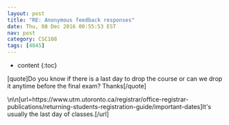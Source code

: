 ```yaml
---
layout: post
title: "RE: Anonymous feedback responses"
date: Thu, 08 Dec 2016 00:55:53 EST
nav: post
category: CSC108
tags: [4045]
---
```


* content
{:toc}

[quote]Do you know if there is a last day to drop the course or can we drop it anytime before the final exam? Thanks[/quote]
<!-- more -->
<p>\n\n[url=https://www.utm.utoronto.ca/registrar/office-registrar-publications/returning-students-registration-guide/important-dates]It's usually the last day of classes.[/url]</p>

